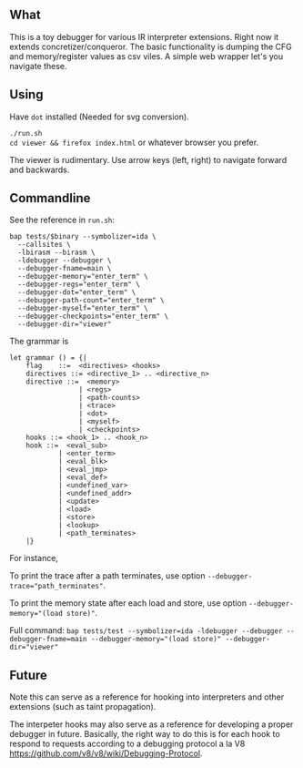 ## What

This is a toy debugger for various IR interpreter extensions. Right now it
extends concretizer/conqueror. The basic functionality is dumping the CFG and
memory/register values as csv viles. A simple web wrapper let's you navigate
these.

## Using

Have `dot` installed (Needed for svg conversion).

`./run.sh`<br>
`cd viewer && firefox index.html` or whatever browser you prefer.

The viewer is rudimentary. Use arrow keys (left, right) to navigate forward and
backwards.

## Commandline

See the reference in `run.sh`:

```
bap tests/$binary --symbolizer=ida \                                                
  --callsites \                                                                     
  -lbirasm --birasm \                                                               
  -ldebugger --debugger \                                                           
  --debugger-fname=main \                                                           
  --debugger-memory="enter_term" \                                                  
  --debugger-regs="enter_term" \                                                    
  --debugger-dot="enter_term" \                                                     
  --debugger-path-count="enter_term" \                                              
  --debugger-myself="enter_term" \                                                  
  --debugger-checkpoints="enter_term" \                                             
  --debugger-dir="viewer"  
```

The grammar is

```
let grammar () = {|
    flag    ::=  <directives> <hooks>
    directives ::= <directive_1> .. <directive_n>
    directive ::=  <memory>
                 | <regs>
                 | <path-counts>
                 | <trace>
                 | <dot>
                 | <myself>
                 | <checkpoints>
    hooks ::= <hook_1> .. <hook_n>
    hook ::=  <eval_sub>
            | <enter_term>
            | <eval_blk>
            | <eval_jmp>
            | <eval_def>
            | <undefined_var>
            | <undefined_addr>
            | <update>
            | <load>
            | <store>
            | <lookup>
            | <path_terminates>
    |}
```

For instance,

To print the trace after a path terminates, use option
`--debugger-trace="path_terminates"`.

To print the memory state after each load and store, use option
`--debugger-memory="(load store)"`.

Full command:
`bap tests/test --symbolizer=ida -ldebugger --debugger --debugger-fname=main --debugger-memory="(load store)" --debugger-dir="viewer"`

## Future

Note this can serve as a reference for hooking into interpreters and
other extensions (such as taint propagation).

The interpeter hooks may also serve as a reference for developing a proper
debugger in future. Basically, the right way to do this is for each hook to
respond to requests according to a debugging protocol a la V8
https://github.com/v8/v8/wiki/Debugging-Protocol.
